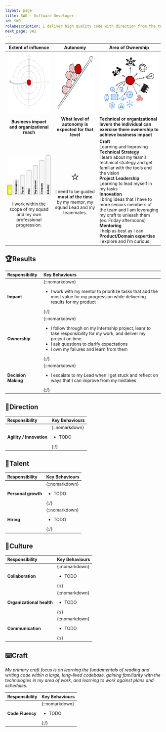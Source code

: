 ```yaml
---
layout: page
title: SW0 - Software Developer
id: SW0
roleDescription: I deliver high quality code with direction from the team
next_page: SW1
---
```


|                  Extent of influence<br />                   |                        Autonomy<br />                        | Area of Ownership<br />                                      |
| :----------------------------------------------------------: | :----------------------------------------------------------: | ------------------------------------------------------------ |
| <img src="./../assets/Influence.png" alt="influence" style="height: 200px; align: center" /> | <img src="./../assets/Autonomy.png" alt="Autonomy" style="height: 200px; align: center" /> | <img src="./../assets/Ownership.png" alt="ownership" style="height: 200px; align: center" /> |
|         **Business impact and organizational reach**         |    **What level of autonomy is expected for that level**     | **Technical or organizational levers the individual can exercise there ownership to achieve business impact** |
| ![extent0](./..\assets\level0\extent0.png)<br /><br />I work within the scope of my squad and my own professional progression. | <span style="font-size: 40px">⭐</span><br />I need to be guided **most of the time** by my mentor, my squad Lead and my teammates. | **<span class="oo-badge oo-gd-blue">Craft</span>**<br />Learning and Improving<br />**<span class="oo-badge oo-gd-yellow">Technical Strategy</span>**<br />I learn about my team’s technical strategy and get familiar with the tools and the vision<br />**<span class="oo-badge oo-gd-red">Project Leadership</span>**<br />Learning to lead myself in my tasks<br />**<span class="oo-badge oo-gd-green">Innovation</span>**<br />I bring ideas that I have to more seniors members of the team and I am leveraging my craft to unleash them (ex. Friday afternoons)<br />**<span class="oo-badge oo-gd-orange">Mentoring</span>**<br />I help as best as I can<br />**<span class="oo-badge oo-gd-grey">Product/Domain expertise</span>**<br />I explore and I’m curious |

## 🏆Results

| **Responsibility**  | **Key Behaviours** |
| :------------------- |:-------------------|
| **Impact**| {::nomarkdown}<ul><li>I work with my mentor to prioritize tasks that add the most value for my progression while delivering results for my product</li></ul>{:/} |
| **Ownership**| {::nomarkdown}<ul><li>I follow through on my Internship project, leanr to take responsibility for my work, and deliver my project on time<br /><li>I ask questions to clarify expectations<br /><li>I own my failures and learn from them</li></ul>{:/} |
| **Decision Making**| {::nomarkdown}<ul><li> I escalate to my Lead when I get stuck and reflect on ways that I can improve from my mistakes </li></ul>{:/} |

## 🌟Direction

| **Responsibility**       | **Key Behaviours** |
| :----------------------- |:-------------------|
| **Agility / Innovation** | {::nomarkdown}<ul><li>TODO </li></ul>{:/}                 |

## 🌳Talent

| **Responsibility**  | **Key Behaviours** |
| :------------------ |:-------------------|
| **Personal growth** | {::nomarkdown}<ul><li>TODO </li></ul>{:/}                 |
| **Hiring**          | {::nomarkdown}<ul><li>TODO </li></ul>{:/}                 |

## 🌳Culture

| **Responsibility**        | **Key Behaviours**                        |
| :------------------------ |:------------------------------------------|
| **Collaboration**         | {::nomarkdown}<ul><li>TODO </li></ul>{:/} |
| **Organizational health** | {::nomarkdown}<ul><li>TODO </li></ul>{:/} |
| **Communication**         | {::nomarkdown}<ul><li>TODO </li></ul>{:/} |

## ⌨️Craft

*My primary craft focus is on learning the fundamentals of reading and writing code within a large, long-lived codebase, gaining familiarity with the technologies in my area of work, and learning to work against plans and schedules.*

| **Responsibility** | **Key Behaviours** |
| :----------------- |--------------------|
| **Code Fluency**   | {::nomarkdown}<ul><li>TODO </li></ul>{:/}                |
